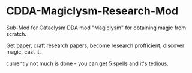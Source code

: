 # CDDA-Magiclysm-Research-Mod
Sub-Mod for Cataclysm DDA mod "Magiclysm" for obtaining magic from scratch.

Get paper, craft research papers, become research profficient, discover magic, cast it.

currently not much is done - you can get 5 spells and it's tedious.
